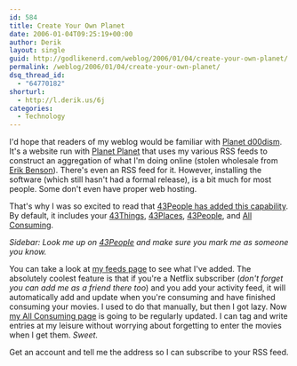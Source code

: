 ```yaml
---
id: 584
title: Create Your Own Planet
date: 2006-01-04T09:25:19+00:00
author: Derik
layout: single
guid: http://godlikenerd.com/weblog/2006/01/04/create-your-own-planet/
permalink: /weblog/2006/01/04/create-your-own-planet/
dsq_thread_id:
  - "64770182"
shorturl:
  - http://l.derik.us/6j
categories:
  - Technology
---
```

I'd hope that readers of my weblog would be familiar with [Planet d00dism](http://planet.godlikenerd.com). It's a website run with [Planet Planet](http://www.planetplanet.org) that uses my various RSS feeds to construct an aggregation of what I'm doing online (stolen wholesale from [Erik Benson](http://erikbenson.com)). There's even an RSS feed for it. However, installing the software (which still hasn't had a formal release), is a bit much for most people. Some don't even have proper web hosting.

That's why I was so excited to read that [43People has added this capability](http://www.robotcoop.com/articles/2006/01/03/add-any-rss-feed-to-your-account). By default, it includes your [43Things](http://www.43things.com), [43Places](http://www.43places.com), [43People](http://www.43people.com), and [All Consuming](http://www.allconsuming.net).

_Sidebar: Look me up on [43People](http://d00d.43people.com) and make sure you mark me as someone you know._

You can take a look at [my feeds page](http://d00d.43people.com/feeds) to see what I've added. The absolutely coolest feature is that if you're a Netflix subscriber (_don't forget you can add me as a friend there too_) and you add your activity feed, it will automatically add and update when you're consuming and have finished consuming your movies. I used to do that manually, but then I got lazy. Now [my All Consuming page](http://www.allconsuming.net/person/d00d) is going to be regularly updated. I can tag and write entries at my leisure without worrying about forgetting to enter the movies when I get them. _Sweet._

Get an account and tell me the address so I can subscribe to your RSS feed.